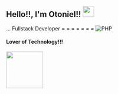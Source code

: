 ## Hello!!, I'm Otoniel!! <img src=https://github.com/TheDudeThatCode/TheDudeThatCode/blob/master/Assets/Earth.gif width="30">
 
… Fullstack Developer  = = = = = = = ![PHP](https://img.shields.io/badge/PHP-blueviolet)

 
<h4>Lover of Technology!!!</h3> <img src=https://github.com/TheDudeThatCode/TheDudeThatCode/blob/master/Assets/Developer.gif width="100">
 
<!--
**Toni1289/Toni1289** is a ✨ _special_ ✨ repository because its `README.md` (this file) appears on your GitHub profile.

Here are some ideas to get you started:

- 🔭 I’m currently working on ...
- 🌱 I’m currently learning ...
- 👯 I’m looking to collaborate on ...
- 🤔 I’m looking for help with ...
- 💬 Ask me about ...
- 📫 How to reach me: ...
- 😄 Pronouns: ...
- ⚡ Fun fact: ...
-->
